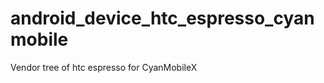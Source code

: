 android_device_htc_espresso_cyanmobile
======================================

Vendor tree of htc espresso for CyanMobileX